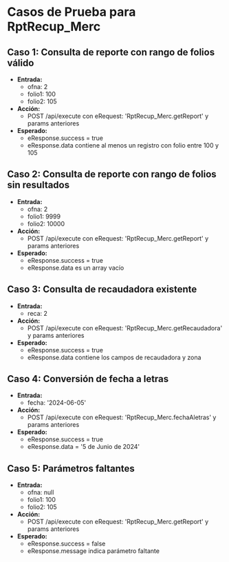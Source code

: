 # Casos de Prueba para RptRecup_Merc

## Caso 1: Consulta de reporte con rango de folios válido
- **Entrada:**
  - ofna: 2
  - folio1: 100
  - folio2: 105
- **Acción:**
  - POST /api/execute con eRequest: 'RptRecup_Merc.getReport' y params anteriores
- **Esperado:**
  - eResponse.success = true
  - eResponse.data contiene al menos un registro con folio entre 100 y 105

## Caso 2: Consulta de reporte con rango de folios sin resultados
- **Entrada:**
  - ofna: 2
  - folio1: 9999
  - folio2: 10000
- **Acción:**
  - POST /api/execute con eRequest: 'RptRecup_Merc.getReport' y params anteriores
- **Esperado:**
  - eResponse.success = true
  - eResponse.data es un array vacío

## Caso 3: Consulta de recaudadora existente
- **Entrada:**
  - reca: 2
- **Acción:**
  - POST /api/execute con eRequest: 'RptRecup_Merc.getRecaudadora' y params anteriores
- **Esperado:**
  - eResponse.success = true
  - eResponse.data contiene los campos de recaudadora y zona

## Caso 4: Conversión de fecha a letras
- **Entrada:**
  - fecha: '2024-06-05'
- **Acción:**
  - POST /api/execute con eRequest: 'RptRecup_Merc.fechaAletras' y params anteriores
- **Esperado:**
  - eResponse.success = true
  - eResponse.data = '5 de Junio de 2024'

## Caso 5: Parámetros faltantes
- **Entrada:**
  - ofna: null
  - folio1: 100
  - folio2: 105
- **Acción:**
  - POST /api/execute con eRequest: 'RptRecup_Merc.getReport' y params anteriores
- **Esperado:**
  - eResponse.success = false
  - eResponse.message indica parámetro faltante
